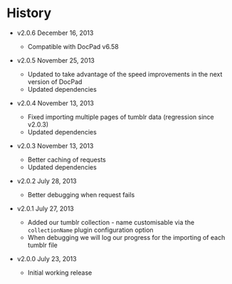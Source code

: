# History

- v2.0.6 December 16, 2013
	- Compatible with DocPad v6.58

- v2.0.5 November 25, 2013
	- Updated to take advantage of the speed improvements in the next version of DocPad
	- Updated dependencies

- v2.0.4 November 13, 2013
	- Fixed importing multiple pages of tumblr data (regression since v2.0.3)
	- Updated dependencies

- v2.0.3 November 13, 2013
	- Better caching of requests
	- Updated dependencies

- v2.0.2 July 28, 2013
	- Better debugging when request fails

- v2.0.1 July 27, 2013
	- Added our tumblr collection - name customisable via the `collectionName` plugin configuration option
	- When debugging we will log our progress for the importing of each tumblr file

- v2.0.0 July 23, 2013
	- Initial working release
